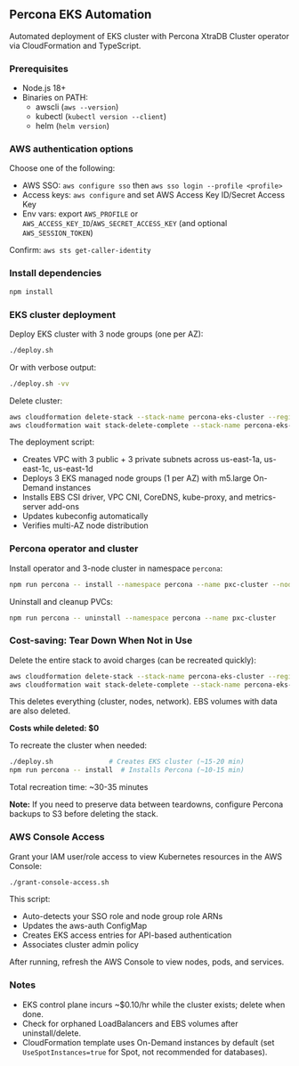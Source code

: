 ## Percona EKS Automation

Automated deployment of EKS cluster with Percona XtraDB Cluster operator via CloudFormation and TypeScript.

### Prerequisites
- Node.js 18+
- Binaries on PATH:
  - awscli (`aws --version`)
  - kubectl (`kubectl version --client`)
  - helm (`helm version`)

### AWS authentication options
Choose one of the following:
- AWS SSO: `aws configure sso` then `aws sso login --profile <profile>`
- Access keys: `aws configure` and set AWS Access Key ID/Secret Access Key
- Env vars: export `AWS_PROFILE` or `AWS_ACCESS_KEY_ID`/`AWS_SECRET_ACCESS_KEY` (and optional `AWS_SESSION_TOKEN`)

Confirm: `aws sts get-caller-identity`

### Install dependencies
```bash
npm install
```

### EKS cluster deployment
Deploy EKS cluster with 3 node groups (one per AZ):
```bash
./deploy.sh
```

Or with verbose output:
```bash
./deploy.sh -vv
```

Delete cluster:
```bash
aws cloudformation delete-stack --stack-name percona-eks-cluster --region us-east-1
aws cloudformation wait stack-delete-complete --stack-name percona-eks-cluster --region us-east-1
```

The deployment script:
- Creates VPC with 3 public + 3 private subnets across us-east-1a, us-east-1c, us-east-1d
- Deploys 3 EKS managed node groups (1 per AZ) with m5.large On-Demand instances
- Installs EBS CSI driver, VPC CNI, CoreDNS, kube-proxy, and metrics-server add-ons
- Updates kubeconfig automatically
- Verifies multi-AZ node distribution

### Percona operator and cluster
Install operator and 3-node cluster in namespace `percona`:
```bash
npm run percona -- install --namespace percona --name pxc-cluster --nodes 3
```

Uninstall and cleanup PVCs:
```bash
npm run percona -- uninstall --namespace percona --name pxc-cluster
```

### Cost-saving: Tear Down When Not in Use
Delete the entire stack to avoid charges (can be recreated quickly):
```bash
aws cloudformation delete-stack --stack-name percona-eks-cluster --region us-east-1
aws cloudformation wait stack-delete-complete --stack-name percona-eks-cluster --region us-east-1
```

This deletes everything (cluster, nodes, network). EBS volumes with data are also deleted.

**Costs while deleted: $0**

To recreate the cluster when needed:
```bash
./deploy.sh              # Creates EKS cluster (~15-20 min)
npm run percona -- install  # Installs Percona (~10-15 min)
```

Total recreation time: ~30-35 minutes

**Note:** If you need to preserve data between teardowns, configure Percona backups to S3 before deleting the stack.

### AWS Console Access
Grant your IAM user/role access to view Kubernetes resources in the AWS Console:
```bash
./grant-console-access.sh
```

This script:
- Auto-detects your SSO role and node group role ARNs
- Updates the aws-auth ConfigMap
- Creates EKS access entries for API-based authentication
- Associates cluster admin policy

After running, refresh the AWS Console to view nodes, pods, and services.

### Notes
- EKS control plane incurs ~$0.10/hr while the cluster exists; delete when done.
- Check for orphaned LoadBalancers and EBS volumes after uninstall/delete.
- CloudFormation template uses On-Demand instances by default (set `UseSpotInstances=true` for Spot, not recommended for databases).


